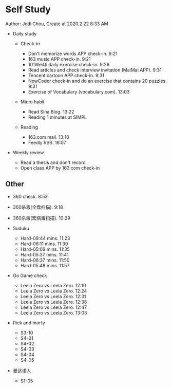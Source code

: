 # Self Study

Author: Jedi Chou, Create at 2020.2.22 8:33 AM

* Daily study
  * Check-in
    * Don't memorize words APP check-in. 9:21
    * 163 music APP check-in. 9:21
    * 101WeiQi daily exercise check-in. 9:26
    * Read articles and check interview invitation (MaiMai APP). 9:31
    * Tencent cartoon APP check-in. 9:31
    * NowCoder check-in and do an exercise that contains 20 puzzles. 9:31
    * Exercise of Vocabulary (vocabulary.com). 13:03

  * Micro habit
    * Read Sina Blog. 13:22
    * Reading 1 minutes at SIMPL

  * Reading
    * 163.com mail. 13:10
    * Feedly RSS. 16:07

* Weekly review
  * Read a thesis and don't record
  * Open class APP by 163.com check-in

## Other

* 360 check. 8:53
* 360杀毒(全盘扫描). 9:18
* 360杀毒(宏病毒扫描). 10:29

* Suduku
  * Hard-09:44 mins. 11:23
  * Hard-06:11 mins. 11:30
  * Hard-05:09 mins. 11:35
  * Hard-05:37 mins. 11:41
  * Hard-06:37 mins. 11:50
  * Hard-05:48 mins. 11:57
* Go Game check
  * Leela Zero vs Leela Zero. 12:10
  * Leela Zero vs Leela Zero. 12:24
  * Leela Zero vs Leela Zero. 12:31
  * Leela Zero vs Leela Zero. 12:38
  * Leela Zero vs Leela Zero. 12:47
  * Leela Zero vs Leela Zero. 13:03
* Rick and morty
  * S3-10
  * S4-01
  * S4-02
  * S4-03
  * S4-04
  * S4-05
* 曼达诺人
  * S1-05